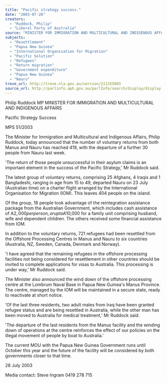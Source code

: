 ```yaml
---
title: "Pacific strategy success."
date: "2003-07-28"
creators:
  - "Ruddock, Philip"
  - "Liberal Party of Australia"
source: "MINISTER FOR IMMIGRATION AND MULTICULTURAL AND INDIGENOUS AFFAIRS"
subjects:
  - "Resettlement"
  - "Papua New Guinea"
  - "International Organisation for Migration"
  - "Pacific Solution"
  - "Refugees"
  - "Return migration"
  - "Government expenditure"
  - "Papua New Guinea"
  - "Nauru"
trove_url: http://trove.nla.gov.au/version/211255893
source_url: http://parlinfo.aph.gov.au/parlInfo/search/display/display.w3p;query=Id%3A%22media/pressrel/IRZ96%22
---
```


 Philip Ruddock MP  MINISTER FOR IMMIGRATION AND MULTICULTURAL AND INDIGENOUS AFFAIRS 

 Pacific Strategy Success

 MPS 51/2003

 The Minister for Immigration and Multicultural and Indigenous Affairs, Philip Ruddock, today announced that the number of  voluntary returns from both Manus and Nauru has reached 419, with the departure of a further 30 people from Nauru last  week.

 'The return of those people unsuccessful in their asylum claims is an important element in the success of the Pacific Strategy,'  Mr Ruddock said.

 The latest group of voluntary returns, comprising 25 Afghans, 4 Iraqis and 1 Bangladeshi, ranging in age from 15 to 49,  departed Nauru on 23 July (Australian time) on a charter flight arranged by the International Organisation for Migration  (IOM). This leaves 404 people on the island. 

 Of the group, 18 people took advantage of the reintegration assistance package from the Australian Government, which  includes cash assistance of A$2,000 per person, or up to A$10,000 for a family unit comprising husband, wife and dependent  children. The others received some financial assistance from IOM.

 In addition to the voluntary returns, 721 refugees had been resettled from the Offshore Processing Centres in Manus and  Nauru to six countries (Australia, NZ, Sweden, Canada, Denmark and Norway).

 'I have agreed that the remaining refugees in the offshore processing facilities not being considered for resettlement in other  countries should be invited to complete applications for visas to Australia. This processing is under way,' Mr Ruddock said.

 The Minister also announced the wind down of the offshore processing centre at the Lombrum Naval Base in Papua New  Guinea's Manus Province. The centre, managed by the IOM will be maintained in a secure state, ready to reactivate at short  notice.

 'Of the last three residents, two adult males from Iraq have been granted refugee status and are being resettled in Australia,  while the other man has been moved to Australia for medical treatment,' Mr Ruddock said.

 'The departure of the last residents from the Manus facility and the winding down of operations at the centre reinforces the  effect of our policies on the illegal movement of people by boat to Australia.'

 The current MOU with the Papua New Guinea Government runs until October this year and the future of the facility will be  considered by both governments closer to that time.

 28 July 2003

 Media contact: Steve Ingram 0419 278 715

